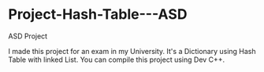# Project-Hash-Table---ASD
ASD Project

I made this project for an exam in my University. It's a Dictionary using Hash Table with linked List.
You can compile this project using Dev C++.
